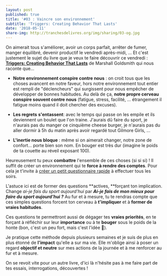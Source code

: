 ```yaml
---
layout: post
published: true
title: '#03 : Vaincre son environnement'
subtitle: 'Triggers: Creating Behavior That Lasts'
date: '2018-05-11'
share-img: http://tranchesdelivres.org/img/sharing/03-og.jpg
---
```

On aimerait tous s'améliorer, avoir un corps parfait, arrêter de fumer, manger équilibré, devenir productif le vendredi après-midi, ... Et c'est justement le sujet du livre que je veux te faire découvrir ce vendredi : [**Triggers: Creating Behavior That Lasts**](https://amzn.to/2HUQoV9) de Marshall Goldsmith qui nous raconte que... 

- **Notre environnement conspire contre nous** : on croit tous que les choses avancent en notre faveur, hors notre environnement tout entier est rempli de "déclencheurs" qui surgissent pour nous empêcher de développer de bonnes habitudes. Au delà de ça, **notre propre cerveau conspire souvent contre nous** (fatigue, stress, facilité, ... étrangement il fatigue moins quand il doit chercher des excuses).  

- **Les regrets** **s'entassent**: avec le temps qui passe on les empile et ils deviennent un boulet que l'on traine. J'aurais dû faire du sport, je n'aurais pas du manger ce cinquième cheese burger, je n'aurais pas du aller dormir à 5h du matin après avoir regardé tout Gilmore Girls, ...

- **L'inertie nous bloque** : même si on aimerait changer, notre zone de confort... porte bien son nom. En bouger est très dur (imagine le poids de ta couette au réveil exposant 100).

Heureusement tu peux **combattre** l'ensemble de ces choses (si si si) ! Il suffit de créer un environnement qui te **force à rendre des comptes**. Pour cela je t'invite à [créer un petit questionnaire rapide](https://goo.gl/forms/wUM9ySYCeH330Ou33) à effectuer tous les soirs.

L'astuce ici est de former des questions **actives, **forçant ton implication. Change _ai-je fais du sport aujourd'hui_ par **_Ai-je fais de mon mieux pour faire du sport aujourd'hui ?_** Au fur et à mesure, tu te rendras compte que ces simples questions forcent ton cerveau à **t'impliquer** et à **former de vraies habitudes**.

Ces questions te permettront aussi de dégager tes **vraies priorités**, en te forçant à réfléchir sur leur **importance** ou à te **bouger** sous le poids de la honte (bon, c'est un peu fort, mais c'est l'idée 👻).

Je pratique cette méthode depuis plusieurs semaines et je suis de plus en plus étonné de **l'impact** qu'elle a sur ma vie. Elle m'oblige ainsi à poser un regard **objectif et neutre** sur mes actions de la journée et à me renforcer au fur et à mesure.

On se revoit vite pour un autre livre, d'ici là n'hésite pas à me faire part de tes essais, interrogations, découvertes !
